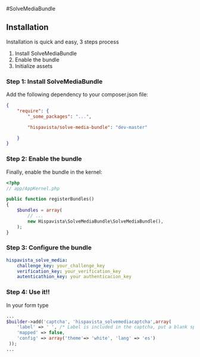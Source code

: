 #SolveMediaBundle

## Installation

Installation is quick and easy, 3 steps process

1. Install SolveMediaBundle
2. Enable the bundle
3. Initialize assets

### Step 1: Install SolveMediaBundle

Add the following dependency to your composer.json file:
``` json
{
    "require": {
        "_some_packages": "...",

        "hispavista/solve-media-bundle": "dev-master"

    }
}
```

### Step 2: Enable the bundle

Finally, enable the bundle in the kernel:

``` php
<?php
// app/AppKernel.php

public function registerBundles()
{
    $bundles = array(
        // ...
        new Hispavista\SolveMediaBundle\SolveMediaBundle(),
    );
}
```

### Step 3: Configure the bundle

``` yaml
hispavista_solve_media:
    challenge_key: your_challenge_key
    verification_key: your_verification_key
    autenticathion_key: your authenticacion_key
```

### Step 4: Use it!!
In your form type

```php
...
$builder->add('captcha', 'hispavista_solvemediacaptcha',array(
    'label' => ' ', /* Label is included in the captcha, put a blank space to hide form label*/
    'mapped' => false,
    'config' => array('theme'=> 'white', 'lang' => 'es')
 ));
...
```
